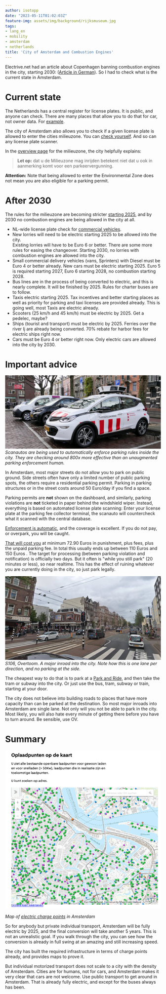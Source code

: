 ```yaml
---
author: isotopp
date: "2023-05-11T01:02:03Z"
feature-img: assets/img/background/rijksmuseum.jpg
tags:
- lang_en
- mobility
- amsterdam
- netherlands
title: 'City of Amsterdam and Combustion Engines'
---
```


Electrive.net had an article about Copenhagen banning combustion engines in the city, starting 2030:
([Article in German](https://www.electrive.net/2023/05/08/kopenhagen-will-verbrenner-autos-ab-2030-aussperren/)).
So I had to check what is the current state in Amsterdam.

# Current state

The Netherlands has a central register for license plates.
It is public, and anyone can check.
There are many places that allow you to do that for car, not owner data.
For [example](https://www.autoweek.nl/kentekencheck/P-664-rg/).

The city of Amsterdam also allows you to check if a given license plate is allowed to enter the cities milieuzone.
You can [check yourself](https://ontheffingen.amsterdam.nl/publiek/).
And so can any license plate scanner.

In the [overview page](https://www.amsterdam.nl/verkeer-vervoer/milieuzone-amsterdam/) for the milieuzone,
the city helpfully explains:

> **Let op:** dat u de Milieuzone mag inrijden betekent niet dat u ook in aanmerking komt voor een parkeervergunning. 

**Attention:** Note that being allowed to enter the Environmental Zone does not mean you are also eligible for a parking permit.

# After 2030

The rules for the milieuzone are becoming stricter [starting 2025](https://www.amsterdam.nl/verkeer-vervoer/milieuzone-amsterdam/aanscherping-milieuzones/),
and by 2030 no combustion engines are being allowed in the city at all.

- NL-wide license plate check for [commercial vehicles](https://www.opwegnaarzes.nl/).
- New lorries will need to be electric starting 2025 to be allowed into the city.  
  Existing lorries will have to be Euro 6 or better. There are some more rules for easing the changeover.
  Starting 2030, no lorries with combustion engines are allowed into the city.
- Small commercial delivery vehicles (vans, Sprinters) with Diesel must be Euro 4 or better already.
  New cars must be electric starting 2025. Euro 5 is required starting 2027, Euro 6 starting 2028, 
  no combustion starting 2028.
- Bus lines are in the process of being converted to electric, and this is nearly complete.
  It will be finished by 2025.
  Rules for charter buses are to follow.
- Taxis electric starting 2025.
  Tax incentives and better starting places as well as priority for parking and taxi licenses are provided already.
  This is going well, most Taxis are electric already.
- Scooters (25 km/h and 45 km/h) must be electric by 2025.
  Get a pedelec, maybe?
- Ships (tourist and transport) must be electric by 2025. 
  Ferries over the river Ij are already being converted.
  70% rebate for harbor fees for electric ships right now. 
- Cars must be Euro 4 or better right now.
  Only electric cars are allowed into the city by 2030.

# Important advice

![](/uploads/2023/05/scanauto.jpg)
*Scanautos are being used to automatically enforce parking rules inside the city.
They are checking around 800x more effective than an unaugmented parking enforcement human.*

In Amsterdam, most major streets do not allow you to park on public ground.
Side streets often have only a limited number of public parking spots,
the others require a residential parking permit.
Parking in parking structures or in the street costs around 50 Euro/day if you find a space.

Parking permits are **not** shown on the dashboard, and similarly, parking violations are **not** ticketed in paper behind the windshield wiper.
Instead, everything is based on automated license plate scanning:
Enter your license plate at the parking fee collector terminal,
the scanauto will countercheck what it scanned with the central database.

[Enforcement is automatic](https://algoritmeregister.amsterdam.nl/parkeercontrole/), and the coverage is excellent.
If you do not pay, or overpark, you will be caught.

[That will cost you](https://www.amsterdam.nl/parkeren/parkeerbon/) at minimum 72.90 Euros in punishment,
plus fees, plus the unpaid parking fee. 
In total this usually ends up between 110 Euros and 150 Euros 
.
The target for processing (between parking violation and notification) is officially two days. 
But it often is "while you still park" (20 minutes or less),
so near realtime.
This has the effect of ruining whatever you are currently doing in the city, so just park legally.

![](/uploads/2023/05/overtoom.png)
*S106, Overtoom. A major inroad into the city. Note how this is one lane per direction, and no parking at the side.*

The cheapest way to do that is to park at a [Park and Ride](https://www.amsterdam.nl/en/parking/park-ride/),
and then take the tram or subway into the city.
Or just use the bus, tram, subway or train, starting at your door.

The city does not believe into building roads to places that have more capacity than can be parked at the destination.
So most major inroads into Amsterdam are single lane.
Not only will you not be able to park in the city.
Most likely, you will also hate every minute of getting there before you have to turn around.
Be sensible, use OV.

# Summary

![](/uploads/2023/05/electric-charge-points.png)

*Map of [electric charge points](https://www.amsterdam.nl/parkeren/elektrische-oplaadpunten-amsterdam/) in Amsterdam*

So for anybody but private individual transport, Amsterdam will be fully electric by 2025,
and the final conversion will take another 5 years.
This is not an unrealistic goal.
If you walk through the city, you can see how the conversion is already in full swing at an amazing and still increasing speed.

The city has built the required infrastructure in terms of charge points already, 
and provides maps to prove it.

But individual motorized transport does not scale to a city with the density of Amsterdam.
Cities are for humans, not for cars, and Amsterdam makes it very clear that cars are not welcome.
Use public transport to get around in Amsterdam.
That is already fully electric, and except for the buses always has been.
